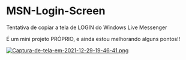 # MSN-Login-Screen
Tentativa de copiar a tela de LOGIN do Windows Live Messenger <br>

É um mini projeto PRÓPRIO, e ainda estou melhorando alguns pontos!! <br>

[![Captura-de-tela-em-2021-12-29-19-46-41.png](https://i.postimg.cc/sDsGqG3D/Captura-de-tela-em-2021-12-29-19-46-41.png)](https://postimg.cc/5jKtF0HZ)

